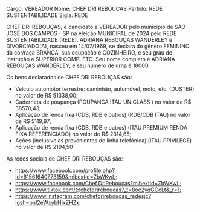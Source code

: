 Cargo: VEREADOR
Nome: CHEF DRI REBOUÇAS
Partido: REDE SUSTENTABILIDADE
Sigla: REDE

CHEF DRI REBOUÇAS, é candidato a VEREADOR pelo município de SÃO JOSÉ DOS CAMPOS - SP na eleição MUNICIPAL de 2024 pelo REDE SUSTENTABILIDADE (REDE).
ADRIANA REBOUÇAS WANDERLEY é DIVORCIADO(A), nasceu em 14/07/1969, se declara do gênero FEMININO da cor/raça BRANCA, sua ocupação é COZINHEIRO, e seu grau de instrução é SUPERIOR COMPLETO.
Seu nome completo é ADRIANA REBOUÇAS WANDERLEY, e seu número de urna é 18000.

Os bens declarados de CHEF DRI REBOUÇAS são: 
- Veículo automotor terrestre: caminhão, automóvel, moto, etc. (DUSTER) no valor de R$ 51338,00;
- Caderneta de poupança (POUPANCA ITAU UNICLASS ) no valor de R$ 38570,43;
- Aplicação de renda fixa (CDB, RDB e outros) (RDB/CDB ITAU) no valor de R$ 5119,97;
- Aplicação de renda fixa (CDB, RDB e outros) (ITAU PREMIUM RENDA FIXA REFERENCIADO) no valor de R$ 2314,65;
- Ações (inclusive as provenientes de linha telefônica) (ITAU PRIVILEGE) no valor de R$ 2194,50

As redes sociais de CHEF DRI REBOUÇAS são:
- https://www.facebook.com/profile.php?id=61561640773159&mibextid=ZbWKwL;
- https://www.facebook.com/Chef.DriReboucas?mibextid=ZbWKwL;
- https://www.tiktok.com/@chefdrireboucas?_t=8oe2yqGCcLt&_r=1;
- https://www.instagram.com/chefdrireboucas_redesjc?igsh=bnI2eWxybHIxZHZx;
